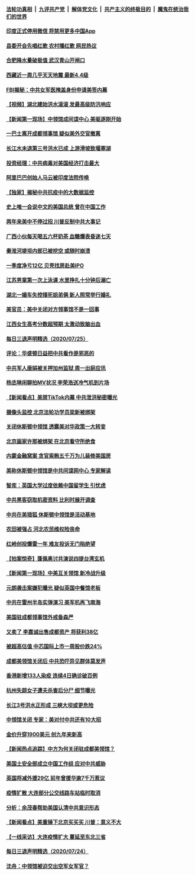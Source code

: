 

####  [法轮功真相](../../../../basic/blob/master/README.md?t=07270102) &nbsp;|&nbsp; [九评共产党](../../../../9ping.md/blob/master/README.md?t=07270102) &nbsp;|&nbsp; [解体党文化](../../../../jtdwh.md/blob/master/README.md?t=07270102)  &nbsp;|&nbsp; [共产主义的终极目的](../../../../gczydzjmd.md/blob/master/README.md?t=07270102) &nbsp;|&nbsp; [魔鬼在统治我们的世界](../../../../mgztzwmdsj.md/blob/master/README.md?t=07270102) 

#### [印度正式停用微信 将禁用更多中国App](../pages/nsc413/n12284866.md?t=07270102) 

#### [县委开会先唱红歌 农村播红歌 网民热议](../pages/nsc413/n12284804.md?t=07270102) 

#### [合肥降水量破极值 武汉青山开闸口](../pages/nsc413/n12284724.md?t=07270102) 


#### [西藏近一周几乎天天地震 最新4.4级](../pages/nsc413/n12284605.md?t=07270102) 

#### [FBI揭秘：中共女军医掩盖身份申请美签内幕](../pages/nsc413/n12283734.md?t=07270102) 

#### [【视频】湖北建始洪水滚滚 发最高级防汛响应](../pages/nsc413/n12284562.md?t=07270102) 

#### [【新闻第一现场】中领馆成间谍中心 美驱逐刚开始](../pages/nsc413/n12284592.md?t=07270102) 

#### [一巴士离开成都领事馆 疑似美外交官撤离](../pages/nsc413/n12284580.md?t=07270102) 

#### [长江水未退第三号洪水已成 上游滑坡致堰塞湖](../pages/nsc413/n12284513.md?t=07270102) 

#### [投资经理：中共病毒对美国经济打击最大](../pages/nsc413/n12284265.md?t=07270102) 

#### [阿里巴巴创始人马云被印度法院传唤](../pages/nsc413/n12284398.md?t=07270102) 

#### [【独家】揭秘中共抗疫中的大数据监控](../pages/nsc413/n12274382.md?t=07270102) 

#### [史上唯一会说中文的美国总统 曾在中国工作](../pages/nsc413/n12284394.md?t=07270102) 

#### [两年来美中不停过招 川普反制中共大事记](../pages/nsc413/n12283721.md?t=07270102) 

#### [广西小伙每天喝五六杯奶茶 血糖爆表昏迷七天](../pages/nsc413/n12284333.md?t=07270102) 

#### [秦淮河堤坝内部已被挖空 或随时崩溃](../pages/nsc413/n12284074.md?t=07270102) 

#### [一季度净亏12亿 贝壳找房赴美IPO](../pages/nsc413/n12284143.md?t=07270102) 

#### [江苏男童第一次上泳课 水里挣扎十分钟后溺亡](../pages/nsc413/n12284276.md?t=07270102) 

#### [湖北一婚车失控撞死姐弟俩 新人照常举行婚礼](../pages/nsc413/n12284222.md?t=07270102) 

#### [美官员：美中关闭对方领事馆不是一回事](../pages/nsc413/n12284065.md?t=07270102) 

#### [江西女生高考分数超预期 太激动致脑出血](../pages/nsc413/n12284153.md?t=07270102) 

#### [每日三退声明精选（2020/07/25）](../pages/nsc413/n12284076.md?t=07270102) 

#### [评论：华盛顿日益把中共看作是邪恶的](../pages/nsc413/n12283929.md?t=07270102) 

#### [中共军人唐娟被关押加州监狱 周一出庭应讯](../pages/nsc413/n12283949.md?t=07270102) 

#### [杨丞琳闲聊拍MV状况 李荣浩送冷气机到片场](../pages/nsc413/n12283831.md?t=07270102) 

#### [【新闻看点】美禁TikTok内幕 中共泄洪秘密曝光](../pages/nsc413/n12283622.md?t=07270102) 

#### [摄像头监控 北京法轮功学员梁新被绑架](../pages/nsc413/n12283790.md?t=07270102) 

#### [关闭休斯顿中领馆 透露美对华政策一大转变](../pages/nsc413/n12283516.md?t=07270102) 

#### [北京画家许那被绑架 在北京看守所绝食](../pages/nsc413/n12282120.md?t=07270102) 

#### [内蒙金融窝案 贪官索贿五千万为儿装修美国房](../pages/nsc413/n12283665.md?t=07270102) 

#### [美称休斯顿中领馆是中共间谍网中心 专家解读](../pages/nsc413/n12283409.md?t=07270102) 

#### [智库：英国大学过度依赖中国留学生 引忧虑](../pages/nsc413/n12283570.md?t=07270102) 

#### [中共黑客窃取机密资料 比利时展开调查](../pages/nsc413/n12283557.md?t=07270102) 

#### [中共在美猎狐 休斯顿中领馆是活动基地](../pages/nsc413/n12283374.md?t=07270102) 

#### [农田被强占 河北农民维权险丧命](../pages/nsc413/n12283550.md?t=07270102) 

#### [红岭创投爆雷一年 难友投诉无门陷绝望](../pages/nsc413/n12283452.md?t=07270102) 

#### [【拍案惊奇】蓬佩奥讨共演说四提台湾玄机](../pages/nsc413/n12282566.md?t=07270102) 

#### [【新闻第一现场】中美互关领馆 新冷战升级](../pages/nsc413/n12282853.md?t=07270102) 

#### [元朗袭击案嫌犯曝光 疑似英国中餐馆老板](../pages/nsc413/n12283334.md?t=07270102) 

#### [中共在雷州半岛实弹演习 美军机再飞南海](../pages/nsc413/n12283227.md?t=07270102) 

#### [美国驻成都领事馆外戒备森严](../pages/nsc413/n12283145.md?t=07270102) 

#### [又卖了 李嘉诚出售成都资产 将获利38亿](../pages/nsc413/n12283034.md?t=07270102) 

#### [被超高估值 中芯国际上市一周股价跌24%](../pages/nsc413/n12282620.md?t=07270102) 

#### [成都美领馆关闭后 中共恐吓异见群体莫发声](../pages/nsc413/n12282730.md?t=07270102) 

#### [香港新增133人染疫 连续4日确诊破百例](../pages/nsc413/n12283030.md?t=07270102) 

#### [杭州失踪女子遭夫杀害后分尸 细节曝光](../pages/nsc413/n12282903.md?t=07270102) 

#### [长江3号洪水正形成 三峡大坝或更危险](../pages/nsc413/n12282698.md?t=07270102) 

#### [中领馆关闭 专家：美对付中共还有10大招](../pages/nsc413/n12282678.md?t=07270102) 

#### [金价升穿1900美元 创九年来新高](../pages/nsc413/n12282313.md?t=07270102) 

#### [【新闻热点追踪】中方为何关闭驻成都美领馆？](../pages/nsc413/n12282451.md?t=07270102) 

#### [美国土安全部成立中国工作组 应对中共威胁](../pages/nsc413/n12282422.md?t=07270102) 

#### [英国将减外援29亿 前年曾援华逾7千万惹议](../pages/nsc413/n12282444.md?t=07270102) 

#### [疫情扩散 大连部分公交线路车站临时取消](../pages/nsc413/n12282454.md?t=07270102) 

#### [分析：余茂春帮助美国认清中共意识形态](../pages/nsc413/n12281727.md?t=07270102) 

#### [【新闻看点】美重锤下北京买买买 川普：意义不大](../pages/nsc413/n12281891.md?t=07270102) 

#### [【一线采访】大连疫情扩大 蔓延至东北三省](../pages/nsc413/n12282281.md?t=07270102) 

#### [每日三退声明精选（2020/07/24）](../pages/nsc413/n12282358.md?t=07270102) 


#### [沈舟：中领馆被迫交出空军女军官？](../pages/nsc413/n12282144.md?t=07270102) 

